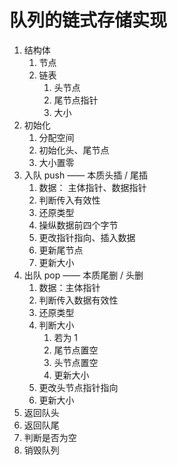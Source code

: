 # 队列的链式存储实现

1. 结构体
    1. 节点
    2. 链表
        1. 头节点
        2. 尾节点指针
        3. 大小
1. 初始化
    1. 分配空间
    2. 初始化头、尾节点
    3. 大小置零
1. 入队  push        ——          本质头插 / 尾插
    1. 数据： 主体指针、数据指针
    2. 判断传入有效性
    3. 还原类型
    4. 操纵数据前四个字节
    3. 更改指针指向、插入数据
    4. 更新尾节点
    4. 更新大小
1. 出队  pop        ——         本质尾删 / 头删
    1. 数据：主体指针
    2. 判断传入数据有效性
    3. 还原类型
    4. 判断大小
        1. 若为 1 
        2. 尾节点置空
        3. 头节点置空
        4. 更新大小
    5. 更改头节点指针指向
    6. 更新大小
1. 返回队头
2. 返回队尾
3. 判断是否为空
4. 销毁队列
    